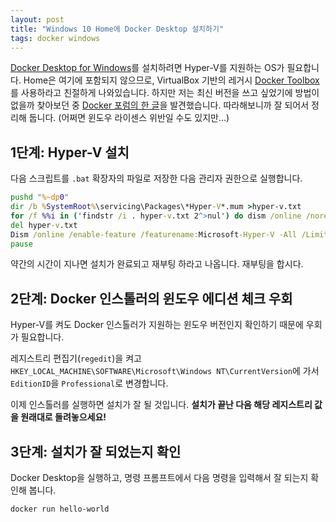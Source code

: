```yaml
---
layout: post
title: "Windows 10 Home에 Docker Desktop 설치하기"
tags: docker windows
---
```


[Docker Desktop for Windows](https://docs.docker.com/docker-for-windows/install/)를 설치하려면 Hyper-V를 지원하는 OS가 필요합니다. Home은 여기에 포함되지 않으므로, VirtualBox 기반의 레거시 [Docker Toolbox](https://docs.docker.com/toolbox/overview/)를 사용하라고 친절하게 나와있습니다. 하지만 저는 최신 버전을 쓰고 싶었기에 방법이 없을까 찾아보던 중 [Docker 포럼의 한 글](https://forums.docker.com/t/installing-docker-on-windows-10-home/11722/25)을 발견했습니다. 따라해보니까 잘 되어서 정리해 둡니다. (어쩌면 윈도우 라이센스 위반일 수도 있지만...)

## 1단계: Hyper-V 설치

다음 스크립트를 `.bat` 확장자의 파일로 저장한 다음 관리자 권한으로 실행합니다.

```bat
pushd "%~dp0"
dir /b %SystemRoot%\servicing\Packages\*Hyper-V*.mum >hyper-v.txt
for /f %%i in ('findstr /i . hyper-v.txt 2^>nul') do dism /online /norestart /add-package:"%SystemRoot%\servicing\Packages\%%i"
del hyper-v.txt
Dism /online /enable-feature /featurename:Microsoft-Hyper-V -All /LimitAccess /ALL
pause
```

약간의 시간이 지나면 설치가 완료되고 재부팅 하라고 나옵니다. 재부팅을 합시다.

## 2단계: Docker 인스톨러의 윈도우 에디션 체크 우회

Hyper-V를 켜도 Docker 인스톨러가 지원하는 윈도우 버전인지 확인하기 때문에 우회가 필요합니다.

레지스트리 편집기(`regedit`)을 켜고 `HKEY_LOCAL_MACHINE\SOFTWARE\Microsoft\Windows NT\CurrentVersion`에 가서 `EditionID`을 `Professional`로 변경합니다.

이제 인스톨러를 실행하면 설치가 잘 될 것입니다. **설치가 끝난 다음 해당 레지스트리 값을 원래대로 돌려놓으세요!**

## 3단계: 설치가 잘 되었는지 확인

Docker Desktop을 실행하고, 명령 프롬프트에서 다음 명령을 입력해서 잘 되는지 확인해 봅니다.

```
docker run hello-world
```
